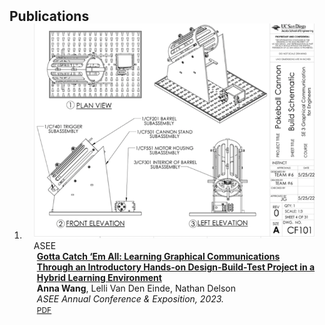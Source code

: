 <h2 id="publications" style="margin: 2px 0px -15px;">Publications</h2>

<div class="publications">
<ol class="bibliography">

<li>
<div class="pub-row">

  <div class="col-sm-3 abbr" style="position: relative;padding-right: 15px;padding-left: 15px;">
    <img src="assets/img/asee_thumbnail.png" class="teaser img-fluid z-depth-1">
    <abbr class="badge">ASEE</abbr>
  </div>

  <div class="col-sm-9" style="position: relative;padding-right: 15px;padding-left: 20px;">
    <div class="papertitle"><strong><a href="https://peer.asee.org/gotta-catch-em-all-learning-graphical-communications-through-an-introductory-hands-on-design-build-test-project-in-a-hybrid-learning-environment">Gotta Catch ‘Em All: Learning Graphical Communications Through an Introductory Hands-on Design-Build-Test Project in a Hybrid Learning Environment</a></strong></div>
    <div class="author"><strong>Anna Wang</strong>, Lelli Van Den Einde, Nathan Delson</div>
    <div class="periodical"><em>ASEE Annual Conference & Exposition<strong></strong>, 2023.</em></div>
    <div class="links">
      <a href="assets/files/ASEE2023.pdf" class="btn btn-sm z-depth-0" role="button" target="_blank" style="font-size:12px;">PDF</a>
<!--      <a href="https://github.com/yaoyao-liu/mnemonics" class="btn btn-sm z-depth-0" role="button" target="_blank" style="font-size:12px;">Code</a>
      <a href="https://class-il.mpi-inf.mpg.de/mnemonics/" class="btn btn-sm z-depth-0" role="button" target="_blank" style="font-size:12px;">Project Page</a>
      <a href="https://dblp.uni-trier.de/rec/conf/cvpr/LiuSLSS20.html?view=bibtex" class="btn btn-sm z-depth-0" role="button" target="_blank" style="font-size:12px;">BibTex</a>
      <strong><i style="color:#e74d3c">Oral Presentation</i></strong> -->
    </div>
  </div>
</div>
</li>
  
<br>

</ol>
</div>
